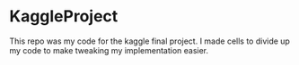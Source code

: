 # KaggleProject

This repo was my code for the kaggle final project. I made cells to divide up my code to make tweaking my implementation easier. 
